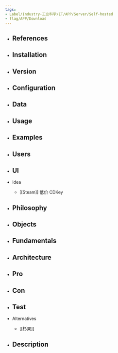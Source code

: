 ```yaml
---
tags:
- Label/Industry-工业科学/IT/APP/Server/Self-hosted
- flag/APP/Download
---
```


- References
    - 

- Installation
    - 

- Version
    - 

- Configuration
    - 

- Data
    - 

- Usage
    - 

- Examples
    - 

- Users
    - 

- UI
    - 

- Idea
    - [[Steam]] 低价 CDKey

- Philosophy
    - 

- Objects
    - 

- Fundamentals
    - 

- Architecture
    - 

- Pro
    - 

- Con
    - 

- Test
    - 

- Alternatives
    - [[杉果]]

- Description
    - 
